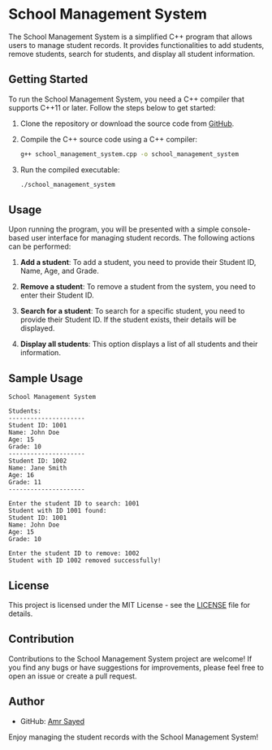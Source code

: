 # School Management System

The School Management System is a simplified C++ program that allows users to manage student records. It provides functionalities to add students, remove students, search for students, and display all student information.

## Getting Started

To run the School Management System, you need a C++ compiler that supports C++11 or later. Follow the steps below to get started:

1. Clone the repository or download the source code from [GitHub](https://github.com/AmrSayed0/school-management-system).

2. Compile the C++ source code using a C++ compiler:

   ```bash
   g++ school_management_system.cpp -o school_management_system
   ```

3. Run the compiled executable:

   ```bash
   ./school_management_system
   ```

## Usage

Upon running the program, you will be presented with a simple console-based user interface for managing student records. The following actions can be performed:

1. **Add a student**: To add a student, you need to provide their Student ID, Name, Age, and Grade.

2. **Remove a student**: To remove a student from the system, you need to enter their Student ID.

3. **Search for a student**: To search for a specific student, you need to provide their Student ID. If the student exists, their details will be displayed.

4. **Display all students**: This option displays a list of all students and their information.

## Sample Usage

```
School Management System

Students:
---------------------
Student ID: 1001
Name: John Doe
Age: 15
Grade: 10
---------------------
Student ID: 1002
Name: Jane Smith
Age: 16
Grade: 11
---------------------

Enter the student ID to search: 1001
Student with ID 1001 found:
Student ID: 1001
Name: John Doe
Age: 15
Grade: 10

Enter the student ID to remove: 1002
Student with ID 1002 removed successfully!
```

## License

This project is licensed under the MIT License - see the [LICENSE](LICENSE) file for details.

## Contribution

Contributions to the School Management System project are welcome! If you find any bugs or have suggestions for improvements, please feel free to open an issue or create a pull request.

## Author

- GitHub: [Amr Sayed](https://github.com/AmrSayed0)

Enjoy managing the student records with the School Management System!
